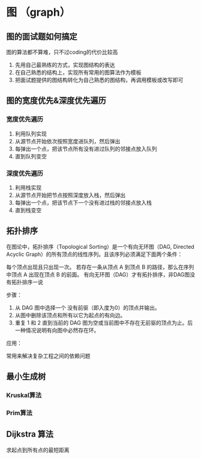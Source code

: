 # 图 （graph）

## 图的面试题如何搞定
   
图的算法都不算难，只不过coding的代价比较高

1. 先用自己最熟练的方式，实现图结构的表达
2. 在自己熟悉的结构上，实现所有常用的图算法作为模板
3. 把面试题提供的图结构转化为自己熟悉的图结构，再调用模板或改写即可

## 图的宽度优先&深度优先遍历
   
### 宽度优先遍历

1. 利用队列实现
2. 从源节点开始依次按照宽度进队列，然后弹出
3. 每弹出一个点，把该节点所有没有进过队列的邻接点放入队列
4. 直到队列变空

### 深度优先遍历
1. 利用栈实现
2. 从源节点开始把节点按照深度放入栈，然后弹出
3. 每弹出一个点，把该节点下一个没有进过栈的邻接点放入栈
4. 直到栈变空

## 拓扑排序
在图论中，拓扑排序（Topological Sorting）是一个有向无环图（DAG, Directed Acyclic Graph）的所有顶点的线性序列。且该序列必须满足下面两个条件：

每个顶点出现且只出现一次。
若存在一条从顶点 A 到顶点 B 的路径，那么在序列中顶点 A 出现在顶点 B 的前面。
有向无环图（DAG）才有拓扑排序，非DAG图没有拓扑排序一说

步骤：

1. 从 DAG 图中选择一个 没有前驱（即入度为0）的顶点并输出。
2. 从图中删除该顶点和所有以它为起点的有向边。
3. 重复 1 和 2 直到当前的 DAG 图为空或当前图中不存在无前驱的顶点为止。后一种情况说明有向图中必然存在环。

应用：

常用来解决复杂工程之间的依赖问题

## 最小生成树

### Kruskal算法


### Prim算法

## Dijkstra 算法

求起点到所有点的最短距离

